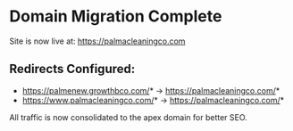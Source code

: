 # Domain Migration Complete

Site is now live at: https://palmacleaningco.com

## Redirects Configured:
- https://palmenew.growthbco.com/* → https://palmacleaningco.com/*
- https://www.palmacleaningco.com/* → https://palmacleaningco.com/*

All traffic is now consolidated to the apex domain for better SEO.
